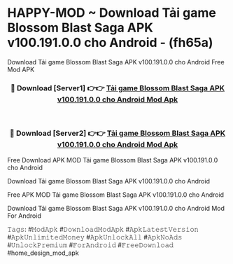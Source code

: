 # HAPPY-MOD ~ Download Tải game Blossom Blast Saga APK v100.191.0.0 cho Android - (fh65a)
Download Tải game Blossom Blast Saga APK v100.191.0.0 cho Android Free Mod APK

<div align="center">
<h3>🔴 Download [Server1] 👉👉 <a href="https://apk-comot.site?title=Tải_game_Blossom_Blast_Saga_APK_v100.191.0.0_cho_Android">Tải game Blossom Blast Saga APK v100.191.0.0 cho Android Mod Apk</a></h3><br>

<h3>🔴 Download [Server2] 👉👉 <a href="https://apk-comot.site?title=Tải_game_Blossom_Blast_Saga_APK_v100.191.0.0_cho_Android">Tải game Blossom Blast Saga APK v100.191.0.0 cho Android Mod Apk</a></h3>
</div>


Free Download APK MOD Tải game Blossom Blast Saga APK v100.191.0.0 cho Android

Download Tải game Blossom Blast Saga APK v100.191.0.0 cho Android 

Free APK MOD Tải game Blossom Blast Saga APK v100.191.0.0 cho Android 

Download Tải game Blossom Blast Saga APK v100.191.0.0 cho Android Mod For Android

𝚃𝚊𝚐𝚜: #𝙼𝚘𝚍𝙰𝚙𝚔 #𝙳𝚘𝚠𝚗𝚕𝚘𝚊𝚍𝙼𝚘𝚍𝙰𝚙𝚔 #𝙰𝚙𝚔𝙻𝚊𝚝𝚎𝚜𝚝𝚅𝚎𝚛𝚜𝚒𝚘𝚗 #𝙰𝚙𝚔𝚄𝚗𝚕𝚒𝚖𝚒𝚝𝚎𝚍𝙼𝚘𝚗𝚎𝚢 #𝙰𝚙𝚔𝚄𝚗𝚕𝚘𝚌𝚔𝙰𝚕𝚕 #𝙰𝚙𝚔𝙽𝚘𝙰𝚍𝚜 #𝚄𝚗𝚕𝚘𝚌𝚔𝙿𝚛𝚎𝚖𝚒𝚞𝚖 #𝙵𝚘𝚛𝙰𝚗𝚍𝚛𝚘𝚒𝚍 #𝙵𝚛𝚎𝚎𝙳𝚘𝚠𝚗𝚕𝚘𝚊𝚍 #home_design_mod_apk